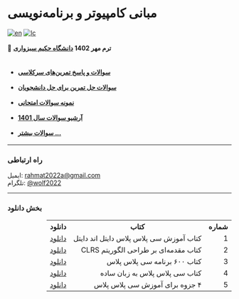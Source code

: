 # مبانی کامپیوتر و برنامه‌نویسی
  [![en](https://img.shields.io/badge/click_to_README-English-red.svg)](/doc/README-EN.md)
  [![lc](https://img.shields.io/badge/license-MIT-blue.svg)](/blob/main/LICENSE)
  <br><br>
    🚀 <strong>ترم مهر 1402
  <a href='https://github.com/EnAnsari/EnAnsari/blob/main/list-of-hsu.md'>دانشگاه حکیم سبزواری</a></strong>
<br><br>



<h4>
<ul>
<li><a href="/questions.md">سوالات و پاسخ تمرین‌های سرکلاسی</a></li><br>
<li><a href="/more-question/homework.md">سوالات حل تمرین برای حل دانشجویان</a></li><br>
<li><a href="/questions.md">نمونه سوالات امتحانی</a></li><br>
<li><a href="/1402/questions.md">آرشیو سوالات سال 1401</a></li><br>
<li><a href="/more-question">سوالات بیشتر ...</a></li>
</ul>
</h4>
<hr>

### راه ارتباطی
ایمیل: <a href="mailto:rahmat2022a@gmail.com">rahmat2022a@gmail.com</a>
<br>
تلگرام: <a href="https://t.me/wolf2022">@wolf2022</a>
<hr>

### بخش دانلود
<div dir=rtl>
<table>
  <tr>
    <th>شماره</th>
    <th>کتاب</th>
    <th>دانلود</th>
  </tr>
  <tr>
    <td>1</td>
    <td>کتاب آموزش سی پلاس پلاس دایتل اند دایتل</td>
    <td><a href="https://github.com/enansari/bcp-hsu/releases/tag/1.0.0">دانلود</a></td>
  </tr>
  <tr>
    <td>2</td>
    <td>کتاب مقدمه‌ای بر طراحی الگوریتم CLRS</td>
    <td><a href="https://github.com/enansari/bcp-hsu/releases/tag/1.1.0">دانلود</a></td>
  </tr>
  <tr>
    <td>3</td>
    <td>کتاب ۶۰۰ برنامه سی پلاس پلاس</td>
    <td><a href="https://github.com/enansari/bcp-hsu/releases/tag/1.2.0">دانلود</a></td>
  </tr>
  <tr>
    <td>4</td>
    <td>کتاب سی پلاس پلاس به زبان ساده</td>
    <td><a href="https://github.com/enansari/bcp-hsu/releases/tag/1.3.0">دانلود</a></td>
  </tr>
  <tr>
    <td>5</td>
    <td>۴ جزوه برای آموزش سی پلاس پلاس</td>
    <td><a href="https://github.com/enansari/bcp-hsu/releases/tag/1.4.0">دانلود</a></td>
  </tr>
<table>
</div>
